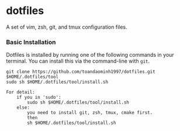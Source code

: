 # dotfiles
A set of vim, zsh, git, and tmux configuration files.

### Basic Installation

Dotfiles is installed by running one of the following commands in your terminal. You can install this via the command-line with `git`.
```git
git clone https://github.com/toandaominh1997/dotfiles.git $HOME/.dotfiles/tool
sudo sh $HOME/.dotfiles/tool/install.sh

For detail:
    if you in 'sudo':
        sudo sh $HOME/.dotfiles/tool/install.sh
    else:
        you need to install git, zsh, tmux, cmake first.
        then
        sh $HOME/.dotfiles/tool/install.sh
```
